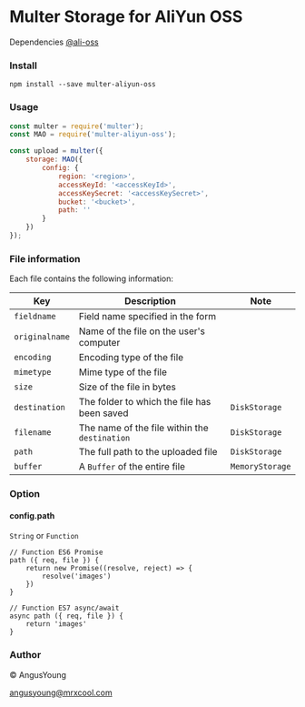 # Multer Storage for AliYun OSS
Dependencies [@ali-oss](https://github.com/ali-sdk/ali-oss)
### Install
```npm
npm install --save multer-aliyun-oss
```
### Usage
```js
const multer = require('multer');
const MAO = require('multer-aliyun-oss');

const upload = multer({
    storage: MAO({
        config: {
            region: '<region>',
            accessKeyId: '<accessKeyId>',
            accessKeySecret: '<accessKeySecret>',
            bucket: '<bucket>',
            path: ''
        }
    })
});
```

### File information

Each file contains the following information:

Key | Description | Note
--- | --- | ---
`fieldname` | Field name specified in the form |
`originalname` | Name of the file on the user's computer |
`encoding` | Encoding type of the file |
`mimetype` | Mime type of the file |
`size` | Size of the file in bytes |
`destination` | The folder to which the file has been saved | `DiskStorage`
`filename` | The name of the file within the `destination` | `DiskStorage`
`path` | The full path to the uploaded file | `DiskStorage`
`buffer` | A `Buffer` of the entire file | `MemoryStorage`

### Option
#### config.path

`String` or `Function`

```
// Function ES6 Promise
path ({ req, file }) {
    return new Promise((resolve, reject) => {
        resolve('images')
    })
}

// Function ES7 async/await
async path ({ req, file }) {
    return 'images'
}
```

### Author
&copy; AngusYoung

<angusyoung@mrxcool.com>